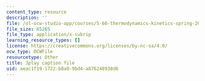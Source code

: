 ```yaml
---
content_type: resource
description: ''
file: /ol-ocw-studio-app/courses/5-60-thermodynamics-kinetics-spring-2008/aeac1f191722b8a99bd4a876248938d6_HYh3aq_NG8Q.srt
file_size: 65265
file_type: application/x-subrip
learning_resource_types: []
license: https://creativecommons.org/licenses/by-nc-sa/4.0/
ocw_type: OCWFile
resourcetype: Other
title: 3play caption file
uid: aeac1f19-1722-b8a9-9bd4-a876248938d6
---
```

